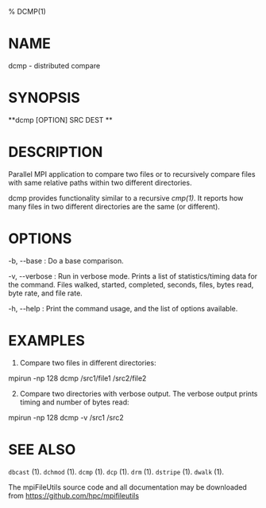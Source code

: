 % DCMP(1)

# NAME
dcmp - distributed compare

# SYNOPSIS
**dcmp [OPTION] SRC DEST ** 

# DESCRIPTION

Parallel MPI application to compare two files or to recursively compare files with same relative paths within two different directories.

dcmp provides functionality similar to a recursive *cmp(1)*.  It reports how many files in two different directories are the same (or different).

# OPTIONS
-b, \--base 
: 	Do a base comparison.

-v, \--verbose 
: 	Run in verbose mode.  Prints a list of statistics/timing data for the command. Files walked, started, completed, seconds, files, bytes read, byte rate, and file rate. 

-h, \--help 
: 	Print the command usage, and the list of options available. 

# EXAMPLES

1. Compare two files in different directories:

mpirun -np 128 dcmp /src1/file1 /src2/file2

2. Compare two directories with verbose output. The verbose output prints timing and number of bytes read:

mpirun -np 128 dcmp -v /src1 /src2

# SEE ALSO

`dbcast` (1).
`dchmod` (1).
`dcmp` (1).
`dcp` (1).
`drm` (1).
`dstripe` (1).
`dwalk` (1).

The mpiFileUtils source code and all documentation may be downloaded from <https://github.com/hpc/mpifileutils>
